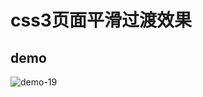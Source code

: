 # css3页面平滑过渡效果

## demo

![demo-19](https://github.com/vxhly/web-demo/blob/master/demo-19/images/demo-19.png)
